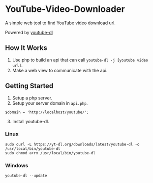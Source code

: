 # YouTube-Video-Downloader

A simple web tool to find YouTube video download url.

Powered by [youtube-dl](https://github.com/ytdl-org/youtube-dl)

## How It Works
1. Use php to build an api that can call `youtube-dl -j [youtube video url]`.
2. Make a web view to communicate with the api.

## Getting Started

1. Setup a php server.
2. Setup your server domain in `api.php`.
```
$domain = 'http://localhost/youtube/';
```
3. Install youtube-dl.

### Linux
```
sudo curl -L https://yt-dl.org/downloads/latest/youtube-dl -o /usr/local/bin/youtube-dl
sudo chmod a+rx /usr/local/bin/youtube-dl
```
### Windows
```
youtube-dl --update
```
